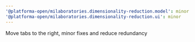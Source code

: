 ```yaml
---
'@platforma-open/milaboratories.dimensionality-reduction.model': minor
'@platforma-open/milaboratories.dimensionality-reduction.ui': minor
---
```


Move tabs to the right, minor fixes and reduce redundancy
